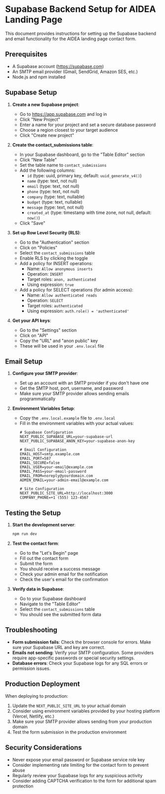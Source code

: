 # Supabase Backend Setup for AIDEA Landing Page

This document provides instructions for setting up the Supabase backend and email functionality for the AIDEA landing page contact form.

## Prerequisites

- A Supabase account (https://supabase.com)
- An SMTP email provider (Gmail, SendGrid, Amazon SES, etc.)
- Node.js and npm installed

## Supabase Setup

1. **Create a new Supabase project**:
   - Go to https://app.supabase.com and log in
   - Click "New Project"
   - Enter a name for your project and set a secure database password
   - Choose a region closest to your target audience
   - Click "Create new project"

2. **Create the contact_submissions table**:
   - In your Supabase dashboard, go to the "Table Editor" section
   - Click "New Table"
   - Set the table name to `contact_submissions`
   - Add the following columns:
     - `id` (type: uuid, primary key, default: `uuid_generate_v4()`)
     - `name` (type: text, not null)
     - `email` (type: text, not null)
     - `phone` (type: text, not null)
     - `company` (type: text, nullable)
     - `budget` (type: text, nullable)
     - `message` (type: text, not null)
     - `created_at` (type: timestamp with time zone, not null, default: `now()`)
   - Click "Save"

3. **Set up Row Level Security (RLS)**:
   - Go to the "Authentication" section
   - Click on "Policies"
   - Select the `contact_submissions` table
   - Enable RLS by clicking the toggle
   - Add a policy for INSERT operations:
     - Name: `Allow anonymous inserts`
     - Operation: `INSERT`
     - Target roles: `anon, authenticated`
     - Using expression: `true`
   - Add a policy for SELECT operations (for admin access):
     - Name: `Allow authenticated reads`
     - Operation: `SELECT`
     - Target roles: `authenticated`
     - Using expression: `auth.role() = 'authenticated'`

4. **Get your API keys**:
   - Go to the "Settings" section
   - Click on "API"
   - Copy the "URL" and "anon public" key
   - These will be used in your `.env.local` file

## Email Setup

1. **Configure your SMTP provider**:
   - Set up an account with an SMTP provider if you don't have one
   - Get the SMTP host, port, username, and password
   - Make sure your SMTP provider allows sending emails programmatically

2. **Environment Variables Setup**:
   - Copy the `.env.local.example` file to `.env.local`
   - Fill in the environment variables with your actual values:
     ```
     # Supabase Configuration
     NEXT_PUBLIC_SUPABASE_URL=your-supabase-url
     NEXT_PUBLIC_SUPABASE_ANON_KEY=your-supabase-anon-key

     # Email Configuration
     EMAIL_HOST=smtp.example.com
     EMAIL_PORT=587
     EMAIL_SECURE=false
     EMAIL_USER=your-email@example.com
     EMAIL_PASS=your-email-password
     EMAIL_FROM=noreply@yourdomain.com
     ADMIN_EMAIL=your-admin-email@example.com

     # Site Configuration
     NEXT_PUBLIC_SITE_URL=http://localhost:3000
     COMPANY_PHONE=+1 (555) 123-4567
     ```

## Testing the Setup

1. **Start the development server**:
   ```bash
   npm run dev
   ```

2. **Test the contact form**:
   - Go to the "Let's Begin" page
   - Fill out the contact form
   - Submit the form
   - You should receive a success message
   - Check your admin email for the notification
   - Check the user's email for the confirmation

3. **Verify data in Supabase**:
   - Go to your Supabase dashboard
   - Navigate to the "Table Editor"
   - Select the `contact_submissions` table
   - You should see the submitted form data

## Troubleshooting

- **Form submission fails**: Check the browser console for errors. Make sure your Supabase URL and key are correct.
- **Emails not sending**: Verify your SMTP configuration. Some providers require app-specific passwords or special security settings.
- **Database errors**: Check your Supabase logs for any SQL errors or permission issues.

## Production Deployment

When deploying to production:

1. Update the `NEXT_PUBLIC_SITE_URL` to your actual domain
2. Consider using environment variables provided by your hosting platform (Vercel, Netlify, etc.)
3. Make sure your SMTP provider allows sending from your production domain
4. Test the form submission in the production environment

## Security Considerations

- Never expose your email password or Supabase service role key
- Consider implementing rate limiting for the contact form to prevent abuse
- Regularly review your Supabase logs for any suspicious activity
- Consider adding CAPTCHA verification to the form for additional spam protection
